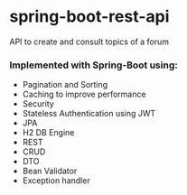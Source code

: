 # spring-boot-rest-api

 API to create and consult topics of a forum

### Implemented with Spring-Boot using:
- Pagination and Sorting
- Caching to improve performance
- Security
- Stateless Authentication using JWT
- JPA
- H2 DB Engine
- REST
- CRUD
- DTO
- Bean Validator
- Exception handler
